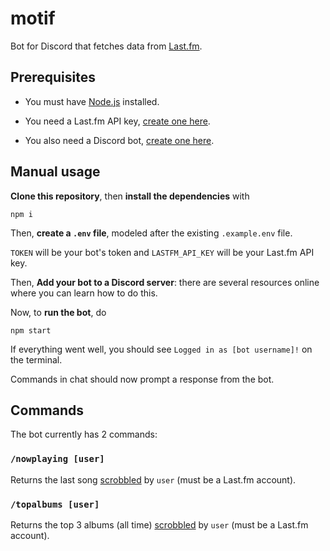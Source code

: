 # motif

Bot for Discord that fetches data from [Last.fm].

## Prerequisites

- You must have [Node.js](https://nodejs.org) installed.

- You need a Last.fm API key, 
[create one here](http://www.last.fm/api/accounts). 

- You also need a Discord bot, 
[create one here](https://discord.com/developers/applications).

## Manual usage

**Clone this repository**, then **install the dependencies** with 
```
npm i
```

Then, **create a `.env` file**, modeled after the existing `.example.env` file.

`TOKEN` will be your bot's token and 
`LASTFM_API_KEY` will be your Last.fm API key.

Then, **Add your bot to a Discord server**: there are several 
resources online where you can learn how to do this.

Now, to **run the bot**, do 
```
npm start
```
If everything went well, you should see `Logged in as [bot username]!` on the terminal. 

Commands in chat should now prompt a response from the bot.  

## Commands

The bot currently has 2 commands:

### `/nowplaying [user]`

Returns the last song [scrobbled] by `user` (must be a Last.fm account).

### `/topalbums [user]`

Returns the top 3 albums (all time) [scrobbled] by `user` (must be a Last.fm account).

[last.fm]: http://www.last.fm/
[scrobbled]: https://www.netlingo.com/word/scrobble.php
